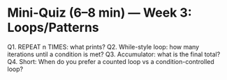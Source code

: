 # Mini-Quiz (6–8 min) — Week 3: Loops/Patterns

Q1. REPEAT n TIMES: what prints?
Q2. While-style loop: how many iterations until a condition is met?
Q3. Accumulator: what is the final total?
Q4. Short: When do you prefer a counted loop vs a condition-controlled loop?
